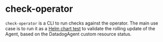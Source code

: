# check-operator

`check-operator` is a CLI to run checks against the operator.
The main use case is to run it as a [Helm chart test](https://helm.sh/docs/topics/chart_tests/) to validate the rolling update of the Agent, based on the DatadogAgent custom resource status.
